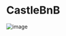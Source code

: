 # CastleBnB

![image](https://user-images.githubusercontent.com/95837496/197293118-7664e108-e992-4535-89f3-47d0c89684f0.png)


